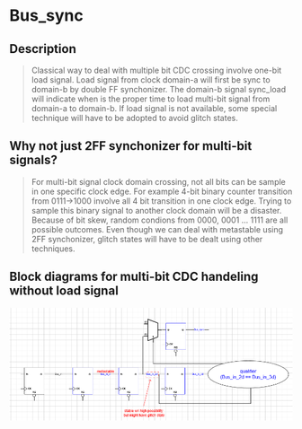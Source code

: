 # Bus_sync
## Description
> Classical way to deal with multiple bit CDC crossing involve one-bit load signal. Load signal from clock domain-a will first be sync to domain-b by double FF synchonizer.
> The domain-b signal sync_load will indicate when is the proper time to load multi-bit signal from domain-a to domain-b.
> If load signal is not available, some special technique will have to be adopted to avoid glitch states.
## Why not just 2FF synchonizer for multi-bit signals?
> For multi-bit signal clock domain crossing, not all bits can be sample in one specific clock edge. For example 4-bit binary counter transition from 0111->1000
> involve all 4 bit transition in one clock edge. Trying to sample this binary signal to another clock domain will be a disaster. Because of bit skew, random condions from 0000, 0001 ... 1111
> are all possible outcomes. Even though we can deal with metastable using 2FF synchonizer, glitch states will have to be dealt using other techniques. 
## Block diagrams for multi-bit CDC handeling without load signal
![image](https://github.com/Sbing-yuan/Bus-sync/blob/main/Bus_sync.PNG)
